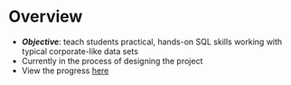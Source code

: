 # Overview
 - _**Objective**_: teach students practical, hands-on SQL skills working with typical corporate-like data sets
 - Currently in the process of designing the project
  - View the progress [here](https://github.com/zachmueller/sql-project/tree/master/project-design)